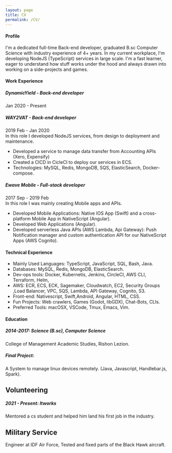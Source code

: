 ```yaml
---
layout: page
title: CV
permalink: /CV/
---
```

 
#### Profile
 
I'm a dedicated full-time Back-end developer, graduated B.sc Computer Science with industry experience of 4+ years.
In my current workplace, I'm developing NodeJS (TypeScript) services in large scale. I'm a fast learner, eager to understand how stuff works under the hood and always drawn into working on a side-projects and games.
 
#### Work Experience
 
##### DynamicYield - Back-end developer
Jan 2020 - Present
<br>

##### WAY2VAT - Back-end developer
2019 Feb - Jan 2020
<br>
In this role I developed NodeJS services, from design to deployment and maintenance.
- Developed a service to manage data transfer from Accounting APIs (Xero, Expensify)
- Created a CICD in CicleCI to deploy our services in ECS.
- Technologies: MySQL, Redis, MongoDB, SQS, ElasticSearch, Docker-compose.
 
##### Ewave Mobile - Full-stack developer
2017 Sep - 2019 Feb
<br>
In this role I was mainly creating Mobile apps and APIs.
- Developed Mobile Applications: Native IOS App (Swift) and a cross-platform Mobile App in NativeScript (Angular).
- Developed Web Applications (Angular).
- Developed serverless Java APIs (AWS Lambda, Api Gateway): Push Notification manager and custom authentication API for our NativeScript Apps (AWS Cognito).
 
#### Technical Experience
 
- Mainly Used Languages: TypeScript, JavaScript, SQL, Bash, Java.
- Databases: MySQL, Redis, MongoDB, ElasticSearch.
- Dev-ops tools: Docker, Kubernetis, Jenkins, CircleCI, AWS CLI, Terraform, Helm, 
- AWS: ECR, ECS, ECK, Sagemaker, Cloudwatch, EC2, Security Groups ,Load Balancer, VPC, SQS, Lambda, API Gateway, Cognito, S3.
- Front-end: Nativescript, Swift,Android, Angular, HTML, CSS.
- Fun Projects: Web crawlers, Games (Godot, libGDX), Chat-Bots, CLIs.
- Preferred Tools: macOSX, VSCode, Tmux, Emacs, Vim.
 
 
#### Education 
##### 2014-2017: Science (B.sc), Computer Science
College of Management Academic Studies, Rishon Lezion.
##### Final Project:
A System to manage linux devices remotely. (Java, Javascript, Handlebar.js, Spark).
## Volunteering
##### 2021 - Present: Itworks 
Mentored a cs student and helped him land his first job in the industry.

## Military Service
Engineer at IDF Air Force, Tested and fixed parts of the Black Hawk aircraft.
